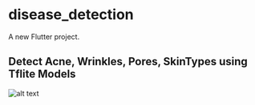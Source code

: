 # disease_detection

A new Flutter project.

## Detect Acne, Wrinkles, Pores, SkinTypes using Tflite Models

![alt text](https://github.com/[avinashkella]/[Acne-Wrinkles-Pores-Detection]/blob/main/assets/images/disease.PNG?raw=true)
